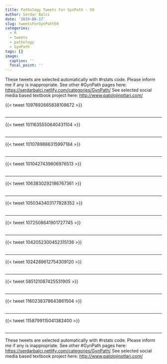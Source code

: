 ```yaml
---
title: Pathology Tweets For GynPath - 50
author: Serdar Balci
date: '2019-08-17'
slug: tweetsForGynPath50
categories:
  - R
  - tweets
  - pathology
  - GynPath
tags: []
image:
  caption: ''
  focal_point: ''
---
```



These tweets are selected automatically with #rstats code. Please inform me if any is inappropriate.
See other #GynPath pages here: https://serdarbalci.netlify.com/categories/GynPath/ 
See selected social media based textbook project here: http://www.patolojinotlari.com/

{{< tweet 1097692665838108672 >}}
<br>
<br>
<hr>
{{< tweet 1011635550640431104 >}}
<br>
<br>
<hr>
{{< tweet 1010789866315997184 >}}
<br>
<br>
<hr>
{{< tweet 1010427439606976513 >}}
<br>
<br>
<hr>
{{< tweet 1063830292186767361 >}}
<br>
<br>
<hr>
{{< tweet 1050343403177828352 >}}
<br>
<br>
<hr>
{{< tweet 1072508641901727745 >}}
<br>
<br>
<hr>
{{< tweet 1042052300452315136 >}}
<br>
<br>
<hr>
{{< tweet 1024289612754309120 >}}
<br>
<br>
<hr>
{{< tweet 585121087425531905 >}}
<br>
<br>
<hr>
{{< tweet 1160238378643861504 >}}
<br>
<br>
<hr>
{{< tweet 1158799115041382400 >}}
<br>
<br>
<hr>


These tweets are selected automatically with #rstats code. Please inform me if any is inappropriate.
See other #GynPath pages here: https://serdarbalci.netlify.com/categories/GynPath/ 
See selected social media based textbook project here: http://www.patolojinotlari.com/
